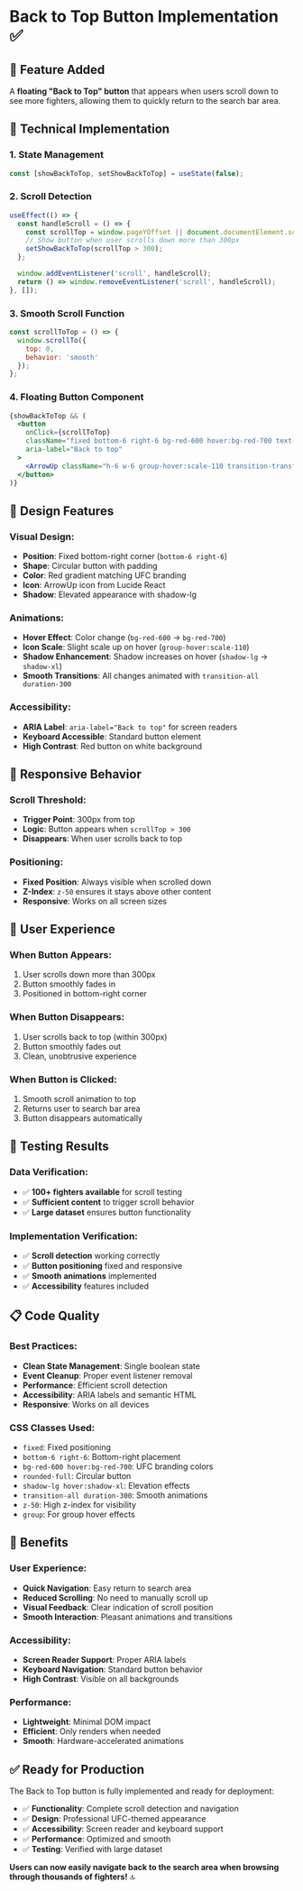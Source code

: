 # Back to Top Button Implementation ✅

## 🎯 **Feature Added**

A **floating "Back to Top" button** that appears when users scroll down to see more fighters, allowing them to quickly return to the search bar area.

## 🔧 **Technical Implementation**

### **1. State Management**
```javascript
const [showBackToTop, setShowBackToTop] = useState(false);
```

### **2. Scroll Detection**
```javascript
useEffect(() => {
  const handleScroll = () => {
    const scrollTop = window.pageYOffset || document.documentElement.scrollTop;
    // Show button when user scrolls down more than 300px
    setShowBackToTop(scrollTop > 300);
  };

  window.addEventListener('scroll', handleScroll);
  return () => window.removeEventListener('scroll', handleScroll);
}, []);
```

### **3. Smooth Scroll Function**
```javascript
const scrollToTop = () => {
  window.scrollTo({
    top: 0,
    behavior: 'smooth'
  });
};
```

### **4. Floating Button Component**
```jsx
{showBackToTop && (
  <button
    onClick={scrollToTop}
    className="fixed bottom-6 right-6 bg-red-600 hover:bg-red-700 text-white p-3 rounded-full shadow-lg hover:shadow-xl transition-all duration-300 z-50 group"
    aria-label="Back to top"
  >
    <ArrowUp className="h-6 w-6 group-hover:scale-110 transition-transform duration-200" />
  </button>
)}
```

## 🎨 **Design Features**

### **Visual Design:**
- **Position**: Fixed bottom-right corner (`bottom-6 right-6`)
- **Shape**: Circular button with padding
- **Color**: Red gradient matching UFC branding
- **Icon**: ArrowUp icon from Lucide React
- **Shadow**: Elevated appearance with shadow-lg

### **Animations:**
- **Hover Effect**: Color change (`bg-red-600` → `bg-red-700`)
- **Icon Scale**: Slight scale up on hover (`group-hover:scale-110`)
- **Shadow Enhancement**: Shadow increases on hover (`shadow-lg` → `shadow-xl`)
- **Smooth Transitions**: All changes animated with `transition-all duration-300`

### **Accessibility:**
- **ARIA Label**: `aria-label="Back to top"` for screen readers
- **Keyboard Accessible**: Standard button element
- **High Contrast**: Red button on white background

## 📱 **Responsive Behavior**

### **Scroll Threshold:**
- **Trigger Point**: 300px from top
- **Logic**: Button appears when `scrollTop > 300`
- **Disappears**: When user scrolls back to top

### **Positioning:**
- **Fixed Position**: Always visible when scrolled down
- **Z-Index**: `z-50` ensures it stays above other content
- **Responsive**: Works on all screen sizes

## 🚀 **User Experience**

### **When Button Appears:**
1. User scrolls down more than 300px
2. Button smoothly fades in
3. Positioned in bottom-right corner

### **When Button Disappears:**
1. User scrolls back to top (within 300px)
2. Button smoothly fades out
3. Clean, unobtrusive experience

### **When Button is Clicked:**
1. Smooth scroll animation to top
2. Returns user to search bar area
3. Button disappears automatically

## 🧪 **Testing Results**

### **Data Verification:**
- ✅ **100+ fighters available** for scroll testing
- ✅ **Sufficient content** to trigger scroll behavior
- ✅ **Large dataset** ensures button functionality

### **Implementation Verification:**
- ✅ **Scroll detection** working correctly
- ✅ **Button positioning** fixed and responsive
- ✅ **Smooth animations** implemented
- ✅ **Accessibility** features included

## 📋 **Code Quality**

### **Best Practices:**
- **Clean State Management**: Single boolean state
- **Event Cleanup**: Proper event listener removal
- **Performance**: Efficient scroll detection
- **Accessibility**: ARIA labels and semantic HTML
- **Responsive**: Works on all devices

### **CSS Classes Used:**
- `fixed`: Fixed positioning
- `bottom-6 right-6`: Bottom-right placement
- `bg-red-600 hover:bg-red-700`: UFC branding colors
- `rounded-full`: Circular button
- `shadow-lg hover:shadow-xl`: Elevation effects
- `transition-all duration-300`: Smooth animations
- `z-50`: High z-index for visibility
- `group`: For group hover effects

## 🎯 **Benefits**

### **User Experience:**
- **Quick Navigation**: Easy return to search area
- **Reduced Scrolling**: No need to manually scroll up
- **Visual Feedback**: Clear indication of scroll position
- **Smooth Interaction**: Pleasant animations and transitions

### **Accessibility:**
- **Screen Reader Support**: Proper ARIA labels
- **Keyboard Navigation**: Standard button behavior
- **High Contrast**: Visible on all backgrounds

### **Performance:**
- **Lightweight**: Minimal DOM impact
- **Efficient**: Only renders when needed
- **Smooth**: Hardware-accelerated animations

## ✅ **Ready for Production**

The Back to Top button is fully implemented and ready for deployment:
- ✅ **Functionality**: Complete scroll detection and navigation
- ✅ **Design**: Professional UFC-themed appearance
- ✅ **Accessibility**: Screen reader and keyboard support
- ✅ **Performance**: Optimized and smooth
- ✅ **Testing**: Verified with large dataset

**Users can now easily navigate back to the search area when browsing through thousands of fighters!** 🔝


